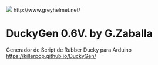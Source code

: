 <img src="https://1.bp.blogspot.com/-lV0q_RogHz0/XyhioZEr6yI/AAAAAAAACog/aUBE3KRem1IA3y03-I5sYSLCWA_ZsHJcwCLcBGAsYHQ/s640/dfbcbdf.png" />
http://www.greyhelmet.net/ 

# DuckyGen 0.6V. by G.Zaballa 
Generador de Script de Rubber Ducky para Arduino
https://killerpop.github.io/DuckyGen/

